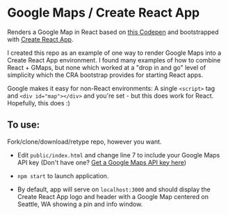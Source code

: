 # Google Maps / Create React App

Renders a Google Map in React based on [this Codepen](http://codepen.io/anon/pen/PNooKz) and bootstrapped with [Create React App](https://github.com/facebookincubator/create-react-app).

I created this repo as an example of one way to render Google Maps into a Create React App environment. I found many examples of how to combine React + GMaps, but none which worked at a "drop in and go" level of simplicity which the CRA bootstrap provides for starting React apps.

Google makes it easy for non-React environments: A single `<script>` tag and `<div id="map"></div>` and you're set - but this does work for React. Hopefully, this does :)


## To use:
Fork/clone/download/retype repo, however you want.

 - Edit `public/index.html` and change line 7 to include your Google Maps API key (Don't have one? [Get a Google Maps API key here](https://developers.google.com/maps/documentation/javascript/get-api-key))

 - `npm start` to launch application.

 - By default, app will serve on `localhost:3000` and should display the Create React App logo and header with a Google Map centered on Seattle, WA showing a pin and info window.
 
